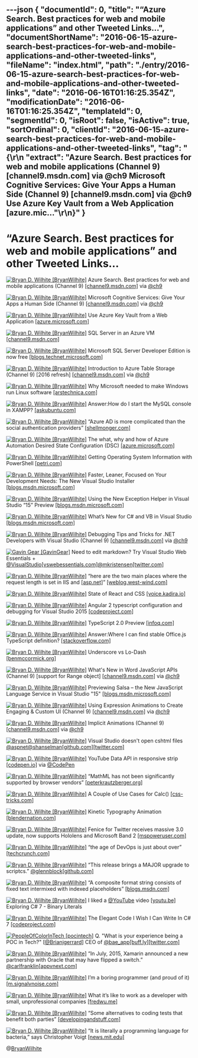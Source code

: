 ---json
{
  "documentId": 0,
  "title": "“Azure Search. Best practices for web and mobile applications” and other Tweeted Links…",
  "documentShortName": "2016-06-15-azure-search-best-practices-for-web-and-mobile-applications-and-other-tweeted-links",
  "fileName": "index.html",
  "path": "./entry/2016-06-15-azure-search-best-practices-for-web-and-mobile-applications-and-other-tweeted-links",
  "date": "2016-06-16T01:16:25.354Z",
  "modificationDate": "2016-06-16T01:16:25.354Z",
  "templateId": 0,
  "segmentId": 0,
  "isRoot": false,
  "isActive": true,
  "sortOrdinal": 0,
  "clientId": "2016-06-15-azure-search-best-practices-for-web-and-mobile-applications-and-other-tweeted-links",
  "tag": "{\r\n  \"extract\": \"Azure Search. Best practices for web and mobile applications (Channel 9) [channel9.msdn.com] via @ch9 Microsoft Cognitive Services: Give Your Apps a Human Side (Channel 9) [channel9.msdn.com] via @ch9 Use Azure Key Vault from a Web Application [azure.mic...\"\r\n}"
}
---

# “Azure Search. Best practices for web and mobile applications” and other Tweeted Links…

[<img alt="Bryan D. Wilhite [BryanWilhite]" src="https://songhay.blob.core.windows.net/shared-social-twitter/BryanWilhite.jpeg">](http://songhayblog.azurewebsites.net/ "Bryan D. Wilhite [BryanWilhite]") Azure Search. Best practices for web and mobile applications (Channel 9) [[channel9.msdn.com]](https://channel9.msdn.com/Events/Microsoft-Azure/AzureCon-2015/ACON319) via [@ch9](http://twitter.com/ch9)

[<img alt="Bryan D. Wilhite [BryanWilhite]" src="https://songhay.blob.core.windows.net/shared-social-twitter/BryanWilhite.jpeg">](http://songhayblog.azurewebsites.net/ "Bryan D. Wilhite [BryanWilhite]") Microsoft Cognitive Services: Give Your Apps a Human Side (Channel 9) [[channel9.msdn.com]](https://channel9.msdn.com/Events/Build/2016/B878) via [@ch9](http://twitter.com/ch9)

[<img alt="Bryan D. Wilhite [BryanWilhite]" src="https://songhay.blob.core.windows.net/shared-social-twitter/BryanWilhite.jpeg">](http://songhayblog.azurewebsites.net/ "Bryan D. Wilhite [BryanWilhite]") Use Azure Key Vault from a Web Application [[azure.microsoft.com]](https://azure.microsoft.com/en-us/documentation/articles/key-vault-use-from-web-application/)

[<img alt="Bryan D. Wilhite [BryanWilhite]" src="https://songhay.blob.core.windows.net/shared-social-twitter/BryanWilhite.jpeg">](http://songhayblog.azurewebsites.net/ "Bryan D. Wilhite [BryanWilhite]") SQL Server in an Azure VM [[channel9.msdn.com]](https://channel9.msdn.com/Shows/Data-Exposed/SQL-Server-in-an-Azure-VM)

[<img alt="Bryan D. Wilhite [BryanWilhite]" src="https://songhay.blob.core.windows.net/shared-social-twitter/BryanWilhite.jpeg">](http://songhayblog.azurewebsites.net/ "Bryan D. Wilhite [BryanWilhite]") Microsoft SQL Server Developer Edition is now free [[blogs.technet.microsoft.com]](https://blogs.technet.microsoft.com/dataplatforminsider/2016/03/31/microsoft-sql-server-developer-edition-is-now-free/)

[<img alt="Bryan D. Wilhite [BryanWilhite]" src="https://songhay.blob.core.windows.net/shared-social-twitter/BryanWilhite.jpeg">](http://songhayblog.azurewebsites.net/ "Bryan D. Wilhite [BryanWilhite]") Introduction to Azure Table Storage (Channel 9) [2016 refresh] [[channel9.msdn.com]](https://channel9.msdn.com/Events/Build/2016/P582) via [@ch9](http://twitter.com/ch9)

[<img alt="Bryan D. Wilhite [BryanWilhite]" src="https://songhay.blob.core.windows.net/shared-social-twitter/BryanWilhite.jpeg">](http://songhayblog.azurewebsites.net/ "Bryan D. Wilhite [BryanWilhite]") Why Microsoft needed to make Windows run Linux software [[arstechnica.com]](http://arstechnica.com/information-technology/2016/04/why-microsoft-needed-to-make-windows-run-linux-software/)

[<img alt="Bryan D. Wilhite [BryanWilhite]" src="https://songhay.blob.core.windows.net/shared-social-twitter/BryanWilhite.jpeg">](http://songhayblog.azurewebsites.net/ "Bryan D. Wilhite [BryanWilhite]") Answer:How do I start the MySQL console in XAMPP? [[askubuntu.com]](http://askubuntu.com/a/179228?stw=2)

[<img alt="Bryan D. Wilhite [BryanWilhite]" src="https://songhay.blob.core.windows.net/shared-social-twitter/BryanWilhite.jpeg">](http://songhayblog.azurewebsites.net/ "Bryan D. Wilhite [BryanWilhite]") “Azure AD is more complicated than the social authentication providers” [[shellmonger.com]](https://shellmonger.com/2016/04/04/30-days-of-zumo-v2-azure-mobile-apps-day-3-azure-ad-authentication/)

[<img alt="Bryan D. Wilhite [BryanWilhite]" src="https://songhay.blob.core.windows.net/shared-social-twitter/BryanWilhite.jpeg">](http://songhayblog.azurewebsites.net/ "Bryan D. Wilhite [BryanWilhite]") The what, why and how of Azure Automation Desired State Configuration (DSC) [[azure.microsoft.com]](https://azure.microsoft.com/en-us/blog/what-why-how-azure-automation-desired-state-configuration/)

[<img alt="Bryan D. Wilhite [BryanWilhite]" src="https://songhay.blob.core.windows.net/shared-social-twitter/BryanWilhite.jpeg">](http://songhayblog.azurewebsites.net/ "Bryan D. Wilhite [BryanWilhite]") Getting Operating System Information with PowerShell [[petri.com]](https://www.petri.com/getting-operating-system-information-powershell)

[<img alt="Bryan D. Wilhite [BryanWilhite]" src="https://songhay.blob.core.windows.net/shared-social-twitter/BryanWilhite.jpeg">](http://songhayblog.azurewebsites.net/ "Bryan D. Wilhite [BryanWilhite]") Faster, Leaner, Focused on Your Development Needs: The New Visual Studio Installer [[blogs.msdn.microsoft.com]](https://blogs.msdn.microsoft.com/visualstudio/2016/04/01/faster-leaner-visual-studio-installer/)

[<img alt="Bryan D. Wilhite [BryanWilhite]" src="https://songhay.blob.core.windows.net/shared-social-twitter/BryanWilhite.jpeg">](http://songhayblog.azurewebsites.net/ "Bryan D. Wilhite [BryanWilhite]") Using the New Exception Helper in Visual Studio “15” Preview [[blogs.msdn.microsoft.com]](https://blogs.msdn.microsoft.com/visualstudioalm/2016/03/31/using-the-new-exception-helper-in-visual-studio-15-preview/)

[<img alt="Bryan D. Wilhite [BryanWilhite]" src="https://songhay.blob.core.windows.net/shared-social-twitter/BryanWilhite.jpeg">](http://songhayblog.azurewebsites.net/ "Bryan D. Wilhite [BryanWilhite]") What’s New for C# and VB in Visual Studio [[blogs.msdn.microsoft.com]](https://blogs.msdn.microsoft.com/dotnet/2016/04/02/whats-new-for-c-and-vb-in-visual-studio/)

[<img alt="Bryan D. Wilhite [BryanWilhite]" src="https://songhay.blob.core.windows.net/shared-social-twitter/BryanWilhite.jpeg">](http://songhayblog.azurewebsites.net/ "Bryan D. Wilhite [BryanWilhite]") Debugging Tips and Tricks for .NET Developers with Visual Studio (Channel 9) [[channel9.msdn.com]](https://channel9.msdn.com/Events/Build/2016/B806) via [@ch9](http://twitter.com/ch9)

[<img alt="Gavin Gear [GavinGear]" src="https://songhay.blob.core.windows.net/shared-social-twitter/GavinGear.jpeg">](http://channel9.msdn.com/Shows/Internet-of-Things-Show "Gavin Gear [GavinGear]") Need to edit markdown? Try Visual Studio Web Essentials + [@VisualStudio](http://twitter.com/VisualStudio)[[vswebessentials.com]](http://vswebessentials.com/)[@mkristensen](http://twitter.com/mkristensen)[[twitter.com]](http://twitter.com/GavinGear/status/742744563773624321/photo/1)

[<img alt="Bryan D. Wilhite [BryanWilhite]" src="https://songhay.blob.core.windows.net/shared-social-twitter/BryanWilhite.jpeg">](http://songhayblog.azurewebsites.net/ "Bryan D. Wilhite [BryanWilhite]") “here are the two main places where the request length is set in IIS and [[asp.net]](http://ASP.NET)” [[weblog.west-wind.com]](http://weblog.west-wind.com/posts/2016/Apr/06/Configuring-ASPNET-and-IIS-Request-Length-for-POST-Data)

[<img alt="Bryan D. Wilhite [BryanWilhite]" src="https://songhay.blob.core.windows.net/shared-social-twitter/BryanWilhite.jpeg">](http://songhayblog.azurewebsites.net/ "Bryan D. Wilhite [BryanWilhite]") State of React and CSS [[voice.kadira.io]](https://voice.kadira.io/state-of-react-and-css-501d179443d3)

[<img alt="Bryan D. Wilhite [BryanWilhite]" src="https://songhay.blob.core.windows.net/shared-social-twitter/BryanWilhite.jpeg">](http://songhayblog.azurewebsites.net/ "Bryan D. Wilhite [BryanWilhite]") Angular 2 typescript configuration and debugging for Visual Studio 2015 [[codeproject.com]](http://www.codeproject.com/Articles/1087605/Angular-typescript-configuration-and-debugging-for)

[<img alt="Bryan D. Wilhite [BryanWilhite]" src="https://songhay.blob.core.windows.net/shared-social-twitter/BryanWilhite.jpeg">](http://songhayblog.azurewebsites.net/ "Bryan D. Wilhite [BryanWilhite]") TypeScript 2.0 Preview [[infoq.com]](http://www.infoq.com/news/2016/04/typescript-2-preview?utm_campaign=infoq_content&utm_source=infoq&utm_medium=feed&utm_term=global)

[<img alt="Bryan D. Wilhite [BryanWilhite]" src="https://songhay.blob.core.windows.net/shared-social-twitter/BryanWilhite.jpeg">](http://songhayblog.azurewebsites.net/ "Bryan D. Wilhite [BryanWilhite]") Answer:Where I can find stable Office.js TypeScript definition? [[stackoverflow.com]](http://stackoverflow.com/a/33354424?stw=2)

[<img alt="Bryan D. Wilhite [BryanWilhite]" src="https://songhay.blob.core.windows.net/shared-social-twitter/BryanWilhite.jpeg">](http://songhayblog.azurewebsites.net/ "Bryan D. Wilhite [BryanWilhite]") Underscore vs Lo-Dash [[benmccormick.org]](http://benmccormick.org/2014/11/12/underscore-vs-lodash/)

[<img alt="Bryan D. Wilhite [BryanWilhite]" src="https://songhay.blob.core.windows.net/shared-social-twitter/BryanWilhite.jpeg">](http://songhayblog.azurewebsites.net/ "Bryan D. Wilhite [BryanWilhite]") What's New in Word JavaScript APIs (Channel 9) [support for Range object] [[channel9.msdn.com]](https://channel9.msdn.com/Events/Build/2016/P549) via [@ch9](http://twitter.com/ch9)

[<img alt="Bryan D. Wilhite [BryanWilhite]" src="https://songhay.blob.core.windows.net/shared-social-twitter/BryanWilhite.jpeg">](http://songhayblog.azurewebsites.net/ "Bryan D. Wilhite [BryanWilhite]") Previewing Salsa – the New JavaScript Language Service in Visual Studio "15" [[blogs.msdn.microsoft.com]](https://blogs.msdn.microsoft.com/visualstudio/2016/04/08/previewing-salsa-javascript-language-service-visual-studio-15/)

[<img alt="Bryan D. Wilhite [BryanWilhite]" src="https://songhay.blob.core.windows.net/shared-social-twitter/BryanWilhite.jpeg">](http://songhayblog.azurewebsites.net/ "Bryan D. Wilhite [BryanWilhite]") Using Expression Animations to Create Engaging & Custom UI (Channel 9) [[channel9.msdn.com]](https://channel9.msdn.com/Events/Build/2016/P486) via [@ch9](http://twitter.com/ch9)

[<img alt="Bryan D. Wilhite [BryanWilhite]" src="https://songhay.blob.core.windows.net/shared-social-twitter/BryanWilhite.jpeg">](http://songhayblog.azurewebsites.net/ "Bryan D. Wilhite [BryanWilhite]") Implicit Animations (Channel 9) [[channel9.msdn.com]](https://channel9.msdn.com/Events/Build/2016/P484) via [@ch9](http://twitter.com/ch9)

[<img alt="Bryan D. Wilhite [BryanWilhite]" src="https://songhay.blob.core.windows.net/shared-social-twitter/BryanWilhite.jpeg">](http://songhayblog.azurewebsites.net/ "Bryan D. Wilhite [BryanWilhite]") Visual Studio doesn't open cshtml files [@aspnet](http://twitter.com/aspnet)[@shanselman](http://twitter.com/shanselman)[[github.com]](https://github.com/aspnet/Tooling/issues/276)[[twitter.com]](http://twitter.com/BryanWilhite/status/719655587483496448/photo/1)

[<img alt="Bryan D. Wilhite [BryanWilhite]" src="https://songhay.blob.core.windows.net/shared-social-twitter/BryanWilhite.jpeg">](http://songhayblog.azurewebsites.net/ "Bryan D. Wilhite [BryanWilhite]") YouTube Data API in responsive strip [[codepen.io]](http://codepen.io/rasx/pen/jbYxzV) via [@CodePen](http://twitter.com/CodePen)

[<img alt="Bryan D. Wilhite [BryanWilhite]" src="https://songhay.blob.core.windows.net/shared-social-twitter/BryanWilhite.jpeg">](http://songhayblog.azurewebsites.net/ "Bryan D. Wilhite [BryanWilhite]") “MathML has not been significantly supported by browser vendors” [[peterkrautzberger.org]](https://www.peterkrautzberger.org/0186/)

[<img alt="Bryan D. Wilhite [BryanWilhite]" src="https://songhay.blob.core.windows.net/shared-social-twitter/BryanWilhite.jpeg">](http://songhayblog.azurewebsites.net/ "Bryan D. Wilhite [BryanWilhite]") A Couple of Use Cases for Calc() [[css-tricks.com]](https://css-tricks.com/a-couple-of-use-cases-for-calc/)

[<img alt="Bryan D. Wilhite [BryanWilhite]" src="https://songhay.blob.core.windows.net/shared-social-twitter/BryanWilhite.jpeg">](http://songhayblog.azurewebsites.net/ "Bryan D. Wilhite [BryanWilhite]") Kinetic Typography Animation [[blendernation.com]](http://www.blendernation.com/2016/04/06/kinetic-typography-animation/)

[<img alt="Bryan D. Wilhite [BryanWilhite]" src="https://songhay.blob.core.windows.net/shared-social-twitter/BryanWilhite.jpeg">](http://songhayblog.azurewebsites.net/ "Bryan D. Wilhite [BryanWilhite]") Fenice for Twitter receives massive 3.0 update, now supports Hololens and Microsoft Band 2 [[mspoweruser.com]](http://mspoweruser.com/fenice-twitter-windows-10-massive-microsoft-band-2-hololens-update/)

[<img alt="Bryan D. Wilhite [BryanWilhite]" src="https://songhay.blob.core.windows.net/shared-social-twitter/BryanWilhite.jpeg">](http://songhayblog.azurewebsites.net/ "Bryan D. Wilhite [BryanWilhite]") “the age of DevOps is just about over” [[techcrunch.com]](http://techcrunch.com/2016/04/07/devops-is-dead-long-live-devops/)

[<img alt="Bryan D. Wilhite [BryanWilhite]" src="https://songhay.blob.core.windows.net/shared-social-twitter/BryanWilhite.jpeg">](http://songhayblog.azurewebsites.net/ "Bryan D. Wilhite [BryanWilhite]") “This release brings a MAJOR upgrade to scriptcs.” [@glennblock](http://twitter.com/glennblock)[[github.com]](https://github.com/scriptcs/scriptcs/releases/tag/0.16.0)

[<img alt="Bryan D. Wilhite [BryanWilhite]" src="https://songhay.blob.core.windows.net/shared-social-twitter/BryanWilhite.jpeg">](http://songhayblog.azurewebsites.net/ "Bryan D. Wilhite [BryanWilhite]") “A composite format string consists of fixed text intermixed with indexed placeholders” [[blogs.msdn.com]](http://blogs.msdn.com/b/kingcean/archive/2016/04/06/string-format.aspx)

[<img alt="Bryan D. Wilhite [BryanWilhite]" src="https://songhay.blob.core.windows.net/shared-social-twitter/BryanWilhite.jpeg">](http://songhayblog.azurewebsites.net/ "Bryan D. Wilhite [BryanWilhite]") I liked a [@YouTube](http://twitter.com/YouTube) video [[youtu.be]](http://youtu.be/MTfW9gdnMug?a) Exploring C# 7 - Binary Literals

[<img alt="Bryan D. Wilhite [BryanWilhite]" src="https://songhay.blob.core.windows.net/shared-social-twitter/BryanWilhite.jpeg">](http://songhayblog.azurewebsites.net/ "Bryan D. Wilhite [BryanWilhite]") The Elegant Code I Wish I Can Write In C# 7 [[codeproject.com]](http://www.codeproject.com/Articles/1091356/The-Elegant-Code-I-Wish-I-Can-Write-In-Csharp)

[<img alt="PeopleOfColorInTech [pocintech]" src="https://songhay.blob.core.windows.net/shared-social-twitter/pocintech.png">](http://www.peopleofcolorintech.com/ "PeopleOfColorInTech [pocintech]") Q. "What is your experience being a POC in Tech?" [[@Brianjgerrard](http://twitter.com/Brianjgerrard)] CEO of [@bae_app](http://twitter.com/bae_app)[[buff.ly]](http://buff.ly/28BsT97)[[twitter.com]](http://twitter.com/pocintech/status/742803356259864576/photo/1)

[<img alt="Bryan D. Wilhite [BryanWilhite]" src="https://songhay.blob.core.windows.net/shared-social-twitter/BryanWilhite.jpeg">](http://songhayblog.azurewebsites.net/ "Bryan D. Wilhite [BryanWilhite]") “In July, 2015, Xamarin announced a new partnership with Oracle that may have flipped a switch.” [@carlfranklin](http://twitter.com/carlfranklin)[[appvnext.com]](http://www.appvnext.com/blog/2016/4/3/free-xamarin-technology-changes-everything)

[<img alt="Bryan D. Wilhite [BryanWilhite]" src="https://songhay.blob.core.windows.net/shared-social-twitter/BryanWilhite.jpeg">](http://songhayblog.azurewebsites.net/ "Bryan D. Wilhite [BryanWilhite]") I’m a boring programmer (and proud of it) [[m.signalvnoise.com]](https://m.signalvnoise.com/i-m-a-boring-programmer-and-proud-of-it-d4ac3dd2defe)

[<img alt="Bryan D. Wilhite [BryanWilhite]" src="https://songhay.blob.core.windows.net/shared-social-twitter/BryanWilhite.jpeg">](http://songhayblog.azurewebsites.net/ "Bryan D. Wilhite [BryanWilhite]") What it’s like to work as a developer with small, unprofessional companies [[fredwu.me]](http://fredwu.me/post/142289849178/developers-being-treated-poorly-you-are-not)

[<img alt="Bryan D. Wilhite [BryanWilhite]" src="https://songhay.blob.core.windows.net/shared-social-twitter/BryanWilhite.jpeg">](http://songhayblog.azurewebsites.net/ "Bryan D. Wilhite [BryanWilhite]") “Some alternatives to coding tests that benefit both parties” [[developingandstuff.com]](http://www.developingandstuff.com/2015/05/why-i-wont-do-your-coding-test.html)

[<img alt="Bryan D. Wilhite [BryanWilhite]" src="https://songhay.blob.core.windows.net/shared-social-twitter/BryanWilhite.jpeg">](http://songhayblog.azurewebsites.net/ "Bryan D. Wilhite [BryanWilhite]") “It is literally a programming language for bacteria,” says Christopher Voigt [[news.mit.edu]](http://news.mit.edu/2016/programming-language-living-cells-bacteria-0331)

@[BryanWilhite](https://twitter.com/BryanWilhite)
